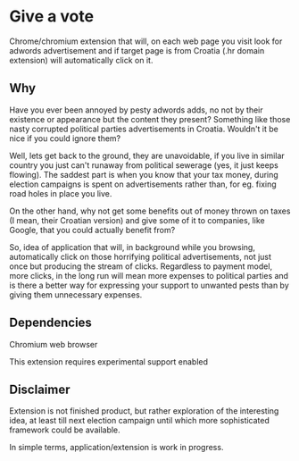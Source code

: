 Give a vote
===========

Chrome/chromium extension that will, on each web page you visit look for adwords advertisement and if target page is from Croatia (.hr domain extension) will automatically click on it.


Why
---

Have you ever been annoyed by pesty adwords adds, no not by their existence or appearance but the content they present? Something like those nasty corrupted political parties advertisements in Croatia. Wouldn't it be nice if you could ignore them?

Well, lets get back to the ground, they are unavoidable, if you live in similar country you just can't runaway from political sewerage (yes, it just keeps flowing). The saddest part is when  you know that your tax money, during election campaigns is spent on advertisements rather than, for eg. fixing road holes in place you live.

On the other hand, why not get some benefits out of money thrown on taxes (I mean, their Croatian version) and give some of it to companies, like Google, that you could actually benefit from?

So, idea of application that will, in background while you browsing, automatically click on those horrifying political advertisements, not just once but producing the stream of clicks. Regardless to payment model, more clicks, in the long run will mean more expenses to political parties and is there a better way for expressing your support to unwanted pests than by giving them unnecessary expenses.


Dependencies
------------

Chromium web browser

This extension requires experimental support enabled


Disclaimer
----------

Extension is not finished product, but rather exploration of the interesting idea, at least till next election campaign until which more sophisticated framework could be available.

In simple terms, application/extension is work in progress.